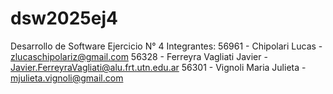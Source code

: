 # dsw2025ej4
Desarrollo de Software 
Ejercicio N° 4
Integrantes:
56961 - Chipolari Lucas - zlucaschipolariz@gmail.com
56328 - Ferreyra Vagliati Javier - Javier.FerreyraVagliati@alu.frt.utn.edu.ar
56301 - Vignoli Maria Julieta - mjulieta.vignoli@gmail.com
